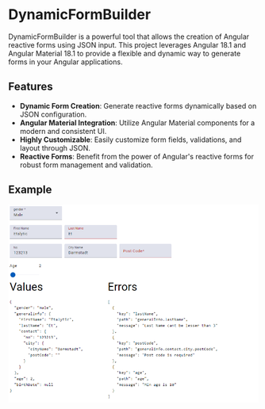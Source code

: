 # DynamicFormBuilder

DynamicFormBuilder is a powerful tool that allows the creation of Angular reactive forms using JSON input. This project leverages Angular 18.1 and Angular Material 18.1 to provide a flexible and dynamic way to generate forms in your Angular applications.

## Features

- **Dynamic Form Creation**: Generate reactive forms dynamically based on JSON configuration.
- **Angular Material Integration**: Utilize Angular Material components for a modern and consistent UI.
- **Highly Customizable**: Easily customize form fields, validations, and layout through JSON.
- **Reactive Forms**: Benefit from the power of Angular's reactive forms for robust form management and validation.

## Example

![alt text](image.png)
